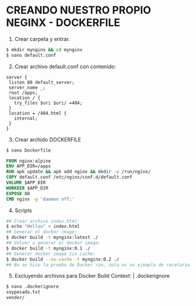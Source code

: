 # CREANDO NUESTRO PROPIO NEGINX - DOCKERFILE

1. Crear carpeta y entrar.
```bash
$ mkdir mynginx && cd mynginx
$ nano default.conf
```
2. Crear archivo default.conf con contenido:
```nginx
server {
 listen 80 default_server;
 server_name _;
 root /apps;
 location / {
   try_files $uri $uri/ =404;
 }
 location = /404.html {
   internal;
 }
}
```
3. Crear archido DOCKERFILE
```bash
$ nano Dockerfile
```
```Dockerfile
FROM nginx:alpine
ENV APP_DIR=/apps
RUN apk update && apk add nginx && mkdir -p /run/nginx/
COPY default.conf /etc/nginx/conf.d/default.conf
VOLUME $APP_DIR
WORKDIR $APP_DIR
EXPOSE 80
CMD nginx -g 'daemon off;'
```
4. Scripts
```bash
## Crear archivo index.html:
$ echo "Hellou" > index.html
## Generar el docker image:
$ docker build -t mynginx:latest ./
## Volver a generar el docker image:
$ docker build -t mynginx:0.1 ./
## Generar docker image sin cache:
$ docker build --no-cache -t mynginx:0.2 ./
## No se hizo la prueba de Docker run, solo es un ejemplo de recetario de Dockerfile.
```
5. Excluyendo archivos para Docker Build Context: | .dockerignore
```bash
$ nano .dockerignore
soypesado.txt
vendor/
```